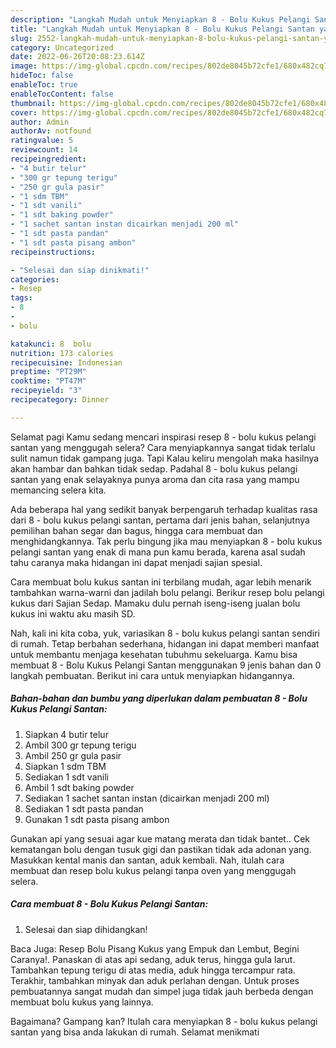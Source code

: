 ```yaml
---
description: "Langkah Mudah untuk Menyiapkan 8 - Bolu Kukus Pelangi Santan yang Bikin Ngiler, Buat Buka Puasa Lezat Sekali"
title: "Langkah Mudah untuk Menyiapkan 8 - Bolu Kukus Pelangi Santan yang Bikin Ngiler, Buat Buka Puasa Lezat Sekali"
slug: 2552-langkah-mudah-untuk-menyiapkan-8-bolu-kukus-pelangi-santan-yang-bikin-ngiler-buat-buka-puasa-lezat-sekali
category: Uncategorized
date: 2022-06-26T20:08:23.614Z
image: https://img-global.cpcdn.com/recipes/802de8045b72cfe1/680x482cq70/8-bolu-kukus-pelangi-santan-foto-resep-utama.jpg
hideToc: false
enableToc: true
enableTocContent: false
thumbnail: https://img-global.cpcdn.com/recipes/802de8045b72cfe1/680x482cq70/8-bolu-kukus-pelangi-santan-foto-resep-utama.jpg
cover: https://img-global.cpcdn.com/recipes/802de8045b72cfe1/680x482cq70/8-bolu-kukus-pelangi-santan-foto-resep-utama.jpg
author: Admin
authorAv: notfound
ratingvalue: 5
reviewcount: 14
recipeingredient:
- "4 butir telur"
- "300 gr tepung terigu"
- "250 gr gula pasir"
- "1 sdm TBM"
- "1 sdt vanili"
- "1 sdt baking powder"
- "1 sachet santan instan dicairkan menjadi 200 ml"
- "1 sdt pasta pandan"
- "1 sdt pasta pisang ambon"
recipeinstructions:

- "Selesai dan siap dinikmati!"
categories:
- Resep
tags:
- 8
- 
- bolu

katakunci: 8  bolu 
nutrition: 173 calories
recipecuisine: Indonesian
preptime: "PT29M"
cooktime: "PT47M"
recipeyield: "3"
recipecategory: Dinner

---
```



Selamat pagi Kamu sedang mencari inspirasi resep 8 - bolu kukus pelangi santan yang menggugah selera? Cara menyiapkannya sangat tidak terlalu sulit namun tidak gampang juga. Tapi Kalau keliru mengolah maka hasilnya akan hambar dan bahkan tidak sedap. Padahal 8 - bolu kukus pelangi santan yang enak selayaknya punya aroma dan cita rasa yang mampu memancing selera kita.


Ada beberapa hal yang sedikit banyak berpengaruh terhadap kualitas rasa dari 8 - bolu kukus pelangi santan, pertama dari jenis bahan, selanjutnya pemilihan bahan segar dan bagus, hingga cara membuat dan menghidangkannya. Tak perlu bingung jika mau menyiapkan 8 - bolu kukus pelangi santan yang enak di mana pun kamu berada, karena asal sudah tahu caranya maka hidangan ini dapat menjadi sajian spesial.

Cara membuat bolu kukus santan ini terbilang mudah, agar lebih menarik tambahkan warna-warni dan jadilah bolu pelangi. Berikur resep bolu pelangi kukus dari Sajian Sedap. Mamaku dulu pernah iseng-iseng jualan bolu kukus ini waktu aku masih SD.


Nah, kali ini kita coba, yuk, variasikan 8 - bolu kukus pelangi santan sendiri di rumah. Tetap berbahan sederhana, hidangan ini dapat memberi manfaat untuk membantu menjaga kesehatan tubuhmu sekeluarga. Kamu bisa membuat 8 - Bolu Kukus Pelangi Santan menggunakan 9 jenis bahan dan 0 langkah pembuatan. Berikut ini cara untuk menyiapkan hidangannya.

<!--inarticleads1-->

##### Bahan-bahan dan bumbu yang diperlukan dalam pembuatan 8 - Bolu Kukus Pelangi Santan:

1. Siapkan 4 butir telur
1. Ambil 300 gr tepung terigu
1. Ambil 250 gr gula pasir
1. Siapkan 1 sdm TBM
1. Sediakan 1 sdt vanili
1. Ambil 1 sdt baking powder
1. Sediakan 1 sachet santan instan (dicairkan menjadi 200 ml)
1. Sediakan 1 sdt pasta pandan
1. Gunakan 1 sdt pasta pisang ambon


Gunakan api yang sesuai agar kue matang merata dan tidak bantet.. Cek kematangan bolu dengan tusuk gigi dan pastikan tidak ada adonan yang. Masukkan kental manis dan santan, aduk kembali. Nah, itulah cara membuat dan resep bolu kukus pelangi tanpa oven yang menggugah selera. 

<!--inarticleads2-->

##### Cara membuat 8 - Bolu Kukus Pelangi Santan:


1. Selesai dan siap dihidangkan!

Baca Juga: Resep Bolu Pisang Kukus yang Empuk dan Lembut, Begini Caranya!. Panaskan di atas api sedang, aduk terus, hingga gula larut. Tambahkan tepung terigu di atas media, aduk hingga tercampur rata. Terakhir, tambahkan minyak dan aduk perlahan dengan. Untuk proses pembuatannya sangat mudah dan simpel juga tidak jauh berbeda dengan membuat bolu kukus yang lainnya. 

Bagaimana? Gampang kan? Itulah cara menyiapkan 8 - bolu kukus pelangi santan yang bisa anda lakukan di rumah. Selamat menikmati
